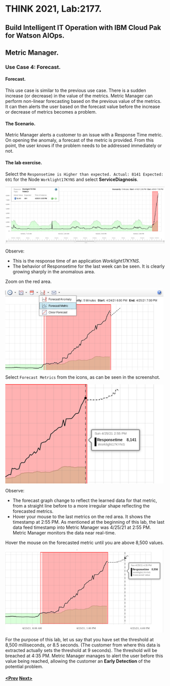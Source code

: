 # THINK 2021, Lab:2177.
## Build Intelligent IT Operation with IBM Cloud Pak for Watson AIOps.
## Metric Manager.
### Use Case 4: Forecast.

#### Forecast.

This use case is similar to the previous use case. There is a sudden increase (or decrease) in the value of the metrics. Metric Manager can perform non-linear forecasting based on the previous value of the metrics. It can then alerts the user based on the forecast value before the increase or decrease of metrics becomes a problem.

#### The Scenario.

Metric Manager alerts a customer to an issue with a Response Time metric. On opening the anomaly, a forecast of the metric is provided. From this point, the user knows if the problem needs to be addressed immediately or not.

#### The lab exercise.

Select the `Responsetime is Higher than expected. Actual: 8141 Expected: 691` for the Node `Worklight17KYNS` and select __ServiceDiagnosis__.

<img src="./images/UC41.png" alt="Watson AIOps Metric Manager" width="900" align="center"/>
<br>

Observe:
- This is the response time of an application _Worklight17KYNS_.
- The behavior of Responsetime for the last week can be seen. It is clearly growing sharply in the anomalous area.

Zoom on the red area.

<img src="./images/UC42.png" alt="Watson AIOps Metric Manager" width="500" align="center"/>
<br>

Select `Forecast Metrics` from the icons, as can be seen in the screenshot.

<img src="./images/UC43.png" alt="Watson AIOps Metric Manager" width="500" align="center"/>
<br>

Observe:

- The forecast graph change to reflect the learned data for that metric, from a straight line before to a more irregular shape reflecting the forecasted metrics.
- Hover your mouse to the last metrics on the red area. It shows the timestamp at 2:55 PM. As mentioned at the beginning of this lab, the last data feed timestamp into Metric Manager was 4/25/21 at 2:55 PM.  Metric Manager monitors the data near real-time.
 
Hover the mouse on the forecasted metric until you are above 8,500 values.

<img src="./images/UC44.png" alt="Watson AIOps Metric Manager" width="500" align="center"/>
<br>

For the purpose of this lab, let us say that you have set the threshold at 8,500 milliseconds, or 8.5 seconds. (The customer from where this data is extracted actually sets the threshold at 9 seconds).  The threshold will be breached at 4:35 PM.  Metric Manager manages to alert the user before this value being reached, allowing the customer an __Early Detection__ of the potential problem.


#### [<Prev](../uc3)                                         [Next>](../mediation)